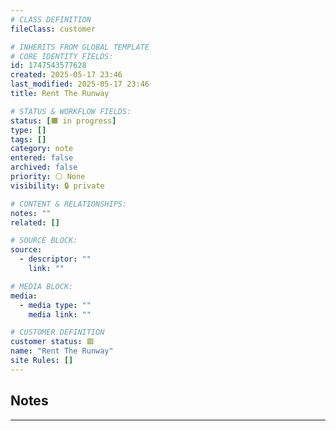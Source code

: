 ```yaml
---
# CLASS DEFINITION
fileClass: customer

# INHERITS FROM GLOBAL TEMPLATE
# CORE IDENTITY FIELDS:
id: 1747543577628
created: 2025-05-17 23:46
last_modified: 2025-05-17 23:46
title: Rent The Runway

# STATUS & WORKFLOW FIELDS:
status: [🟧 in progress]
type: []
tags: []
category: note
entered: false
archived: false
priority: ⚪ None
visibility: 🔒 private

# CONTENT & RELATIONSHIPS:
notes: ""
related: []

# SOURCE BLOCK:
source:
  - descriptor: ""
    link: ""

# MEDIA BLOCK:
media:
  - media type: ""
    media link: ""

# CUSTOMER DEFINITION
customer status: 🟥
name: "Rent The Runway"
site Rules: []
---
```


## Notes
---


